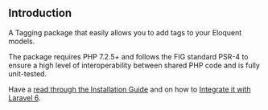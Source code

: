 ## Introduction

A Tagging package that easily allows you to add tags to your Eloquent models.

The package requires PHP 7.2.5+ and follows the FIG standard PSR-4 to ensure a high level of interoperability between shared PHP code and is fully unit-tested.

Have a [read through the Installation Guide](#installation) and on how to [Integrate it with Laravel 6](#laravel).

